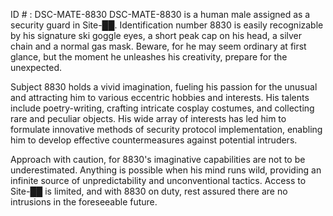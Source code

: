 ID # : DSC-MATE-8830
DSC-MATE-8830 is a human male assigned as a security guard in Site-██. Identification number 8830 is easily recognizable by his signature ski goggle eyes, a short peak cap on his head, a silver chain and a normal gas mask. Beware, for he may seem ordinary at first glance, but the moment he unleashes his creativity, prepare for the unexpected.

Subject 8830 holds a vivid imagination, fueling his passion for the unusual and attracting him to various eccentric hobbies and interests. His talents include poetry-writing, crafting intricate cosplay costumes, and collecting rare and peculiar objects. His wide array of interests has led him to formulate innovative methods of security protocol implementation, enabling him to develop effective countermeasures against potential intruders.

Approach with caution, for 8830's imaginative capabilities are not to be underestimated. Anything is possible when his mind runs wild, providing an infinite source of unpredictability and unconventional tactics. Access to Site-██ is limited, and with 8830 on duty, rest assured there are no intrusions in the foreseeable future.